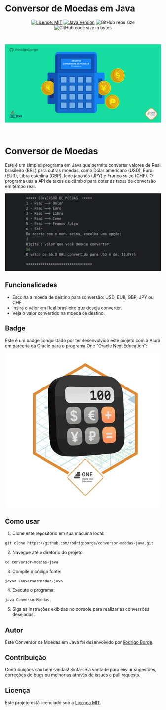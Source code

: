 # Conversor de Moedas em Java

<div align="center">

[![License: MIT](https://img.shields.io/badge/License-MIT-yellow.svg)](https://opensource.org/licenses/MIT)
[![Java Version](https://img.shields.io/badge/Java-8%2B-blue)](https://www.java.com/)
![GitHub repo size](https://img.shields.io/github/repo-size/rodrigoborge/coonversor-moedas-java)
![GitHub code size in bytes](https://img.shields.io/github/languages/code-size/rodrigoborge/coonversor-moedas-java)

</div><br>

![Java](img/capa-repositorio.png)<br><br><br>

# Conversor de Moedas

Este é um simples programa em Java que permite converter valores de Real brasileiro (BRL) para outras moedas, como Dólar americano (USD), Euro (EUR), Libra esterlina (GBP), Iene japonês (JPY) e Franco suíço (CHF). O programa usa a API de taxas de câmbio para obter as taxas de conversão em tempo real.

![Exemplo Conversor](img/conversor-exemplo.png)

## Funcionalidades

- Escolha a moeda de destino para conversão: USD, EUR, GBP, JPY ou CHF.
- Insira o valor em Real brasileiro que deseja converter.
- Veja o valor convertido na moeda de destino.

## Badge
Este é um badge conquistado por ter desenvolvido este projeto com a Alura em parceria da Oracle para o programa One "Oracle Next Education":

<div align="center">

![Badge](img/Badge-Conversor.png)

</div>

## Como usar

1. Clone este repositório em sua máquina local:
```
git clone https://github.com/rodrigoborge/conversor-moedas-java.git
```
2. Navegue até o diretório do projeto:
```
cd conversor-moedas-java
```
3. Compile o código fonte:
```
javac ConversorMoedas.java
```
4. Execute o programa:
```
java ConversorMoedas
```

5. Siga as instruções exibidas no console para realizar as conversões desejadas.

## Autor

Este Conversor de Moedas em Java foi desenvolvido por [Rodrigo Borge](https://github.com/rodrigoborge).


## Contribuição

Contribuições são bem-vindas! Sinta-se à vontade para enviar sugestões, correções de bugs ou melhorias através de issues e pull requests.

## Licença

Este projeto está licenciado sob a [Licença MIT](LICENSE).


